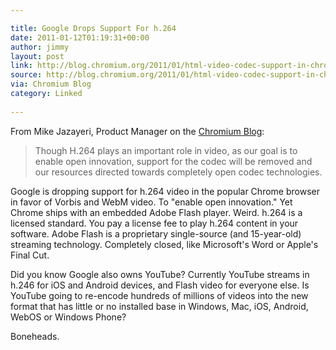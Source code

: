 ```yaml
---

title: Google Drops Support For h.264
date: 2011-01-12T01:19:31+00:00
author: jimmy
layout: post
link: http://blog.chromium.org/2011/01/html-video-codec-support-in-chrome.html
source: http://blog.chromium.org/2011/01/html-video-codec-support-in-chrome.html
via: Chromium Blog
category: Linked
  
---
```



From Mike Jazayeri, Product Manager on the <a class="offsite-link-inline" href="http://blog.chromium.org/2011/01/html-video-codec-support-in-chrome.html" target="_blank">Chromium Blog</a>:
  
>Though H.264 plays an important role in video, as our goal is to enable open innovation, support for the codec will be removed and our resources directed towards completely open codec technologies.
<!-- more --> 
Google is dropping support for h.264 video in the popular Chrome browser in favor of Vorbis and WebM video.  To "enable open innovation."  Yet Chrome ships with an embedded Adobe Flash player.  Weird.  h.264 is a licensed standard.  You pay a license fee to play h.264 content in your software.  Adobe Flash is a proprietary single-source (and 15-year-old) streaming technology.  Completely closed, like Microsoft's Word or Apple's Final Cut.  

Did you know Google also owns YouTube?  Currently YouTube streams in h.246 for iOS and Android devices, and Flash video for everyone else.  Is YouTube going to re-encode hundreds of millions of videos into the new format that has little or no installed base in Windows, Mac, iOS, Android, WebOS or Windows Phone?
 
Boneheads.
  
